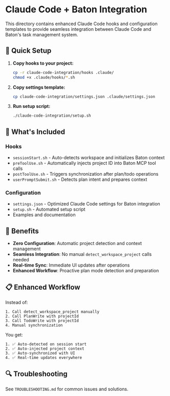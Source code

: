 # Claude Code + Baton Integration

This directory contains enhanced Claude Code hooks and configuration templates to provide seamless integration between Claude Code and Baton's task management system.

## 🚀 Quick Setup

1. **Copy hooks to your project:**
   ```bash
   cp -r claude-code-integration/hooks .claude/
   chmod +x .claude/hooks/*.sh
   ```

2. **Copy settings template:**
   ```bash
   cp claude-code-integration/settings.json .claude/settings.json
   ```

3. **Run setup script:**
   ```bash
   ./claude-code-integration/setup.sh
   ```

## 🔧 What's Included

### Hooks
- `sessionStart.sh` - Auto-detects workspace and initializes Baton context
- `preToolUse.sh` - Automatically injects project ID into Baton MCP tool calls
- `postToolUse.sh` - Triggers synchronization after plan/todo operations
- `userPromptSubmit.sh` - Detects plan intent and prepares context

### Configuration
- `settings.json` - Optimized Claude Code settings for Baton integration
- `setup.sh` - Automated setup script
- Examples and documentation

## 🎯 Benefits

- **Zero Configuration**: Automatic project detection and context management
- **Seamless Integration**: No manual `detect_workspace_project` calls needed
- **Real-time Sync**: Immediate UI updates after operations
- **Enhanced Workflow**: Proactive plan mode detection and preparation

## 📋 Enhanced Workflow

Instead of:
```
1. Call detect_workspace_project manually
2. Call PlanWrite with projectId
3. Call TodoWrite with projectId
4. Manual synchronization
```

You get:
```
1. ✅ Auto-detected on session start
2. ✅ Auto-injected project context
3. ✅ Auto-synchronized with UI
4. ✅ Real-time updates everywhere
```

## 🔍 Troubleshooting

See `TROUBLESHOOTING.md` for common issues and solutions.